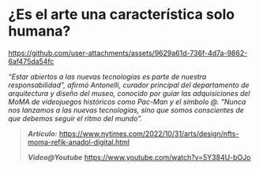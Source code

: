 # ¿Es el arte una característica solo humana?

https://github.com/user-attachments/assets/9629a61d-736f-4d7a-9862-6af475da54fc

*“Estar abiertos a las nuevas tecnologías es parte de nuestra responsabilidad”, afirmó Antonelli, curador principal del departamento de arquitectura y diseño del museo, conocido por guiar las adquisiciones del MoMA de videojuegos históricos como Pac-Man y el símbolo @. “Nunca nos lanzamos a las nuevas tecnologías, sino que somos conscientes de que debemos seguir el ritmo del mundo”.*

> ***Artículo:*** https://www.nytimes.com/2022/10/31/arts/design/nfts-moma-refik-anadol-digital.html
>
> ***Video@Youtube*** https://www.youtube.com/watch?v=5Y384U-bOJo
